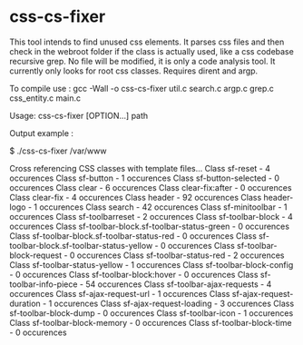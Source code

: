 # css-cs-fixer

This tool intends to find unused css elements. It parses css files and then check in the webroot folder if the class is actually used, like a css codebase recursive grep. No file will be modified, it is only a code analysis tool. It currently only looks for root css classes. Requires dirent and argp.

To compile use : gcc -Wall -o css-cs-fixer util.c search.c argp.c grep.c css_entity.c main.c 


Usage: css-cs-fixer [OPTION...] path


Output example :

$ ./css-cs-fixer /var/www

Cross referencing CSS classes with template files...
Class sf-reset - 4 occurences
Class sf-button - 1 occurences
Class sf-button-selected - 0 occurences
Class clear - 6 occurences
Class clear-fix:after - 0 occurences
Class clear-fix - 4 occurences
Class header - 92 occurences
Class header-logo - 1 occurences
Class search - 42 occurences
Class sf-minitoolbar - 1 occurences
Class sf-toolbarreset - 2 occurences
Class sf-toolbar-block - 4 occurences
Class sf-toolbar-block.sf-toolbar-status-green - 0 occurences
Class sf-toolbar-block.sf-toolbar-status-red - 0 occurences
Class sf-toolbar-block.sf-toolbar-status-yellow - 0 occurences
Class sf-toolbar-block-request - 0 occurences
Class sf-toolbar-status-red - 2 occurences
Class sf-toolbar-status-yellow - 1 occurences
Class sf-toolbar-block-config - 0 occurences
Class sf-toolbar-block:hover - 0 occurences
Class sf-toolbar-info-piece - 54 occurences
Class sf-toolbar-ajax-requests - 4 occurences
Class sf-ajax-request-url - 1 occurences
Class sf-ajax-request-duration - 1 occurences
Class sf-ajax-request-loading - 3 occurences
Class sf-toolbar-block-dump - 0 occurences
Class sf-toolbar-icon - 1 occurences
Class sf-toolbar-block-memory - 0 occurences
Class sf-toolbar-block-time - 0 occurences

